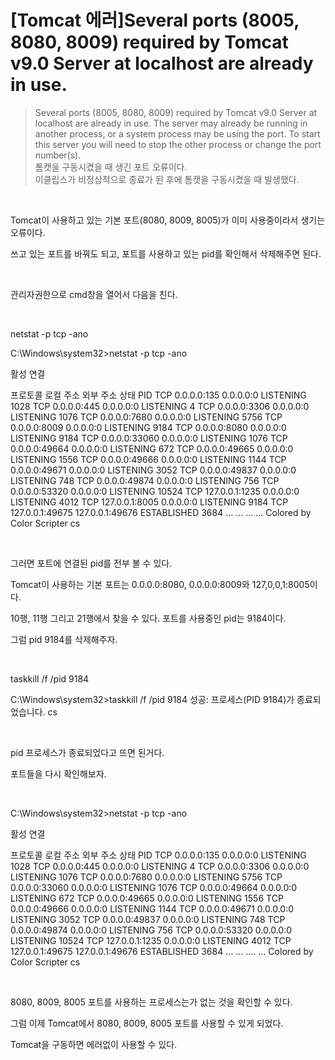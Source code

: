 # [Tomcat 에러]Several ports (8005, 8080, 8009) required by Tomcat v9.0 Server at localhost are already in use.    
>Several ports (8005, 8080, 8009) required by Tomcat v9.0 Server at localhost are already in use. The server may already be running in another process, or a system process may be using the port. To start this server you will need to stop the other process or change the port number(s).   
>톰캣을 구동시켰을 때 생긴 포트 오류이다.     
>이클립스가 비정상적으로 종료가 된 후에 톰캣을 구동시켰을 때 발생했다.   

<br>

Tomcat이 사용하고 있는 기본 포트(8080, 8009, 8005)가 이미 사용중이라서 생기는 오류이다.

쓰고 있는 포트를 바꿔도 되고, 포트를 사용하고 있는 pid를 확인해서 삭제해주면 된다.

<br>

관리자권한으로 cmd창을 열어서 다음을 친다.

<br>

netstat -p tcp -ano

C:\Windows\system32>netstat -p tcp -ano
 
활성 연결
 
  프로토콜  로컬 주소              외부 주소              상태            PID
  TCP    0.0.0.0:135            0.0.0.0:0              LISTENING       1028
  TCP    0.0.0.0:445            0.0.0.0:0              LISTENING       4
  TCP    0.0.0.0:3306           0.0.0.0:0              LISTENING       1076
  TCP    0.0.0.0:7680           0.0.0.0:0              LISTENING       5756
  TCP    0.0.0.0:8009           0.0.0.0:0              LISTENING       9184
  TCP    0.0.0.0:8080           0.0.0.0:0              LISTENING       9184
  TCP    0.0.0.0:33060          0.0.0.0:0              LISTENING       1076
  TCP    0.0.0.0:49664          0.0.0.0:0              LISTENING       672
  TCP    0.0.0.0:49665          0.0.0.0:0              LISTENING       1556
  TCP    0.0.0.0:49666          0.0.0.0:0              LISTENING       1144
  TCP    0.0.0.0:49671          0.0.0.0:0              LISTENING       3052
  TCP    0.0.0.0:49837          0.0.0.0:0              LISTENING       748
  TCP    0.0.0.0:49874          0.0.0.0:0              LISTENING       756
  TCP    0.0.0.0:53320          0.0.0.0:0              LISTENING       10524
  TCP    127.0.0.1:1235         0.0.0.0:0              LISTENING       4012
  TCP    127.0.0.1:8005         0.0.0.0:0              LISTENING       9184
  TCP    127.0.0.1:49675        127.0.0.1:49676        ESTABLISHED     3684
    ...                        ...                    ...                    ...
Colored by Color Scripter
cs

<br>

그러면 포트에 연결된 pid를 전부 볼 수 있다.

Tomcat이 사용하는 기본 포트는 0.0.0.0:8080, 0.0.0.0:8009와 127,0,0,1:8005이다.

10행, 11행 그리고 21행에서 찾을 수 있다. 포트를 사용중인 pid는 9184이다.

그럼 pid 9184를 삭제해주자.

<br>

taskkill /f /pid 9184

C:\Windows\system32>taskkill /f /pid 9184
성공: 프로세스(PID 9184)가 종료되었습니다.
cs

<br>

pid 프로세스가 종료되었다고 뜨면 된거다.

포트들을 다시 확인해보자.

<br>

C:\Windows\system32>netstat -p tcp -ano
 
활성 연결
 
  프로토콜  로컬 주소              외부 주소              상태            PID
  TCP    0.0.0.0:135            0.0.0.0:0              LISTENING       1028
  TCP    0.0.0.0:445            0.0.0.0:0              LISTENING       4
  TCP    0.0.0.0:3306           0.0.0.0:0              LISTENING       1076
  TCP    0.0.0.0:7680           0.0.0.0:0              LISTENING       5756
  TCP    0.0.0.0:33060          0.0.0.0:0              LISTENING       1076
  TCP    0.0.0.0:49664          0.0.0.0:0              LISTENING       672
  TCP    0.0.0.0:49665          0.0.0.0:0              LISTENING       1556
  TCP    0.0.0.0:49666          0.0.0.0:0              LISTENING       1144
  TCP    0.0.0.0:49671          0.0.0.0:0              LISTENING       3052
  TCP    0.0.0.0:49837          0.0.0.0:0              LISTENING       748
  TCP    0.0.0.0:49874          0.0.0.0:0              LISTENING       756
  TCP    0.0.0.0:53320          0.0.0.0:0              LISTENING       10524
  TCP    127.0.0.1:1235         0.0.0.0:0              LISTENING       4012
  TCP    127.0.0.1:49675        127.0.0.1:49676        ESTABLISHED     3684
    ...                    ...                ....                        ...
Colored by Color Scripter
cs

<br>

8080, 8009, 8005 포트를 사용하는 프로세스는가 없는 것을 확인할 수 있다.

그럼 이제 Tomcat에서 8080, 8009, 8005 포트를 사용할 수 있게 되었다.

Tomcat을 구동하면 에러없이 사용할 수 있다.
